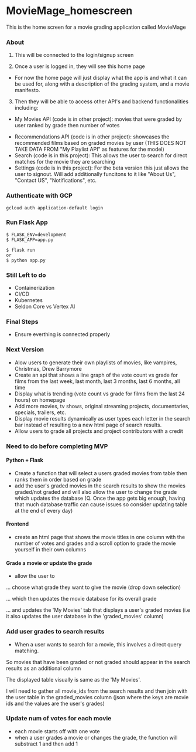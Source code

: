 # MovieMage_homescreen
This is the home screen for a movie grading application called MovieMage

### About
1. This will be connected to the login/signup screen

2. Once a user is logged in, they will see this home page
- For now the home page will just display what the app is and what it can be used for, along with a description of the grading system, and a movie manifesto. 

3. Then they will be able to access other API's and backend functionalities including:
- My Movies API (code is in other project): movies that were graded by user ranked by grade then number of votes
<!-- - My Mage API (code is in other project): a user can create lists of movies pertaining to anything they want. (e.g. Vampire movies, Christmas Movies, Marvel Movies, Watch Later, etc.) -->
- Recommendations API (code is in other project): showcases the recommended films based on graded movies by user (THIS DOES NOT TAKE DATA FROM "My Playlist API" as features for the model)
- Search (code is in this project): This allows the user to search for direct matches for the movie they are searching
- Settings (code is in this project): For the beta version this just allows the user to signout. Will add additionally funcitons to it like "About Us", "Contact US", "Notifications", etc.


### Authenticate with GCP
```gcloud auth application-default login```


### Run Flask App
```
$ FLASK_ENV=development
$ FLASK_APP=app.py

$ flask run 
or 
$ python app.py
```


### Still Left to do
- Containerization
- CI/CD 
- Kubernetes
- Seldon Core vs Vertex AI

### Final Steps
- Ensure everthing is connected properly

### Next Version
- Alow users to generate their own playlists of movies, like vampires, Christmas, Drew Barrymore
- Create an api that shows a line graph of the vote count vs grade for films from the last week, last month, last 3 months, last 6 months, all time 
- Display what is trending (vote count vs grade for films from the last 24 hours) on homepage
- Add more movies, tv shows, original streaming projects, documentaries, specials, trailers, etc. 
- Display movie results dynamically as user types each letter in the search bar instead of resulting to a new html page of search results.
- Allow users to grade all projects and project contributors with a credit


### Need to do before completing MVP

#### Python + Flask
- Create a function that will select a users graded movies from table then ranks them in order based on grade
- add the user's graded movies in the search results to show the movies graded/not graded and will also allow the user to change the grade which updates the database (Q. Once the app gets big enough, having that much database traffic can cause issues so consider updating table at the end of every day)

#### Frontend
- create an html page that shows the movie titles in one column with the number of votes and grades and a scroll option to grade the movie yourself in their own columns

#### Grade a movie or update the grade
- allow the user to 

... choose what grade they want to give the movie (drop down selection) 

... which then updates the movie database for its overall grade

... and updates the 'My Movies' tab that displays a user's graded movies (i.e it also updates the user database in the 'graded_movies' column)


### Add user grades to search results
- When a user wants to search for a movie, this involves a direct query matching. 

So movies that have been graded or not graded should appear in the search results as an additional column

The displayed table visually is same as the 'My Movies'.

I will need to gather all movie_ids from the search results and then join with the user table in the graded_movies column (json where the keys are movie ids and the values are the user's grades)



### Update num of votes for each movie

- each movie starts off with one vote
- when a user grades a movie or changes the grade, the function will substract 1 and then add 1 



